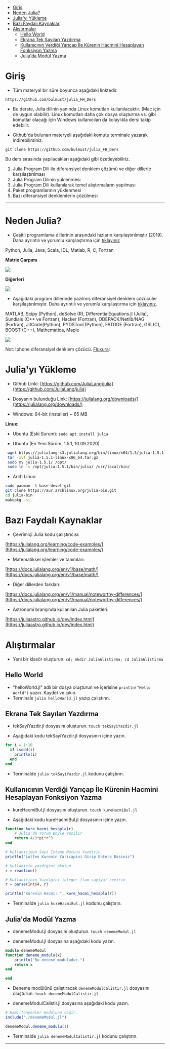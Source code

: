 <!-- TOC -->

- [Giriş](#giriş)
- [Neden Julia?](#neden-julia)
- [Julia'yı Yükleme](#juliayı-yükleme)
- [Bazı Faydalı Kaynaklar](#bazı-faydalı-kaynaklar)
- [Alıştırmalar](#alıştırmalar)
  - [Hello World](#hello-world)
  - [Ekrana Tek Sayıları Yazdırma](#ekrana-tek-sayıları-yazdırma)
  - [Kullanıcının Verdiği Yarıçap İle Kürenin Hacmini Hesaplayan Fonksiyon Yazma](#kullanıcının-verdiği-yarıçap-i̇le-kürenin-hacmini-hesaplayan-fonksiyon-yazma)
  - [Julia'da Modül Yazma](#juliada-modül-yazma)

<!-- /TOC -->

# Giriş
* Tüm materyal bir süre boyunca aşağıdaki linktedir. 

`https://github.com/bulmust/julia_FH_Ders`

* Bu derste, Julia dilinin yanında Linux komutları kullanılacaktır. (Mac için de uygun olabilir). Linux komutları daha çok dosya oluşturma vs. gibi komutlar olacağı için Windows kullanıcıları da kolaylıkla dersi takip edebilir.

* Github'da bulunan materyeli aşağıdaki komutu terminale yazarak indirebilirsiniz.

`git clone https://github.com/bulmust/julia_FH_Ders`

Bu ders sırasında yapılacakları aşağıdaki gibi özetleyebiliriz.
1. Julia Program Dili ile diferansiyel denklem çözümü ve diğer dillerle karşılaştırılması
1. Julia Program Dilinin yüklenmesi
1. Julia Program Dili kullanılarak temel alıştırmaların yapılması
1. Paket programlarının yüklenmesi
1. Bazı diferansiyel denklemlerin çözülmesi

---------------
# Neden Julia?
- Çeşitli programlama dillerinin arasındaki hızların karşılaştırılmıştır (2019). Daha ayrıntılı ve yorumlu karşılaştırma için [tıklayınız](https://modelingguru.nasa.gov/docs/DOC-2783)

Python, Julia, Java, Scala, IDL, Matlab, R, C, Fortran

**Matrix Çarpımı**

![](img/speedComp1.png)

**Diğerleri**

![](img/speedComp2.png)

- Aşağıdaki program dillerinde yazılmış diferansiyel denklem çözücüler karşılaştırılmıştır. Daha ayrıntılı ve yorumlu karşılaştırma için [tıklayınız](https://www.stochasticlifestyle.com/comparison-differential-equation-solver-suites-matlab-r-julia-python-c-fortran/). 

MATLAB, Scipy (Python), deSolve (R), DifferentialEquations.jl (Julia), Sundials (C++ ve Fortran), Hacker (Fortran), ODEPACK/Netlib/NAG (Fortran), JitCode(Python), PYDSTool (Python), FATODE (Fortran), GSL(C), BOOST (C++), Mathematica, Maple

![](img/comparsion.png)


Not: Iphone diferansiyel denklem çözücü. [Fluxura](https://apps.apple.com/in/app/fluxura/id1525196129): 


# Julia'yı Yükleme

- Github Linki: [https://github.com/JuliaLang/julia](https://github.com/JuliaLang/julia)

- Dosyanın bulunduğu Link: [https://julialang.org/downloads/](https://julialang.org/downloads/)

- Windows: 64-bit (installer) ~ 65 MB

**Linux:**

- Ubuntu (Eski Surum):
`sudo apt install julia`
  
- Ubuntu (En Yeni Sürüm, 1.5.1, 10.09.2020)

```bash
 wget https://julialang-s3.julialang.org/bin/linux/x64/1.5/julia-1.5.1-linux-x86_64.tar.gz
 tar -xvf julia-1.5.1-linux-x86_64.tar.gz
 sudo mv julia-1.5.1/ /opt/
 sudo ln -s /opt/julia-1.5.1/bin/julia/ /usr/local/bin/
```

- Arch Linux:

```bash
sudo pacman -S base-devel git
git clone https://aur.archlinux.org/julia-bin.git
cd julia-bin
makepkg -si
```

# Bazı Faydalı Kaynaklar

- Çevrimiçi Julia kodu çalıştırıcısı:

[https://julialang.org/learning/code-examples/](https://julialang.org/learning/code-examples/)

- Matematiksel işlemler ve tanımları: 

[https://docs.julialang.org/en/v1/base/math/](https://docs.julialang.org/en/v1/base/math/)

- Diğer dillerden farkları:

[https://docs.julialang.org/en/v1/manual/noteworthy-differences/](https://docs.julialang.org/en/v1/manual/noteworthy-differences/)

- Astronomi branşında kullanılan Julia paketleri:

[https://juliaastro.github.io/dev/index.html](https://juliaastro.github.io/dev/index.html)

# Alıştırmalar

- Yeni bir klasör oluşturun. `cd; mkdir JuliaAlistirma; cd JuliaAlistirma`

## Hello World

- "helloWorld.jl" adlı bir dosya oluşturun ve içerisine `println("Hello World")` yazın. Kaydet ve çıkın.
- Terminale `julia helloWorld.jl` yazıp çalıştırın.

## Ekrana Tek Sayıları Yazdırma

- tekSayiYazdir.jl dosyasını oluşturun.
`touch tekSayiYazdir.jl`

- Aşağıdaki kodu tekSayiYazdir.jl dosyasının içine yazın.

```julia
for i = 1:10
  if isodd(i)
    println(i)
  end
end
```

- Terminalde `julia tekSayiYazdir.jl` kodunu çalıştırın.

## Kullanıcının Verdiği Yarıçap İle Kürenin Hacmini Hesaplayan Fonksiyon Yazma

- kureHacmiBul.jl dosyasını oluşturun.
`touch kureHacmiBul.jl`

- Aşağıdaki kodu kureHacmiBul.jl dosyasının içine yazın.

```julia
function kure_hacmi_hesapla(r)
    # Julia'da Yorum Boyle Yazilir
    return 4/3*pi*r^3
end

# Kullanicidan Sayi Isteme Notunu Yazdirin
println("Lutfen Kurenin Yaricapini Girip Entera Basiniz")

# Kullanicin yazdigini okutun
r = readline()

# Kullanicinin Yazdigini integer (tam sayiya) cevirin
r = parse(Int64, r)

println("Kurenin Hacmi: ", kure_hacmi_hesapla(r))
```

- Terminalde `julia kureHacmiBul.jl` kodunu çalıştırın.

## Julia'da Modül Yazma

- denemeModul.jl dosyasını oluşturun.
`touch denemeModul.jl`

- denemeModul.jl dosyasına aşağıdaki kodu yazın.

```julia
module denemeModul
function deneme_modulu(x)
    println("Bu deneme moduludur.")
    return x
end

end
```

- Deneme modülünü çalıştıracak `denemeModulCalistir.jl` dosyasını oluşturun.
`touch denemeModulCalistir.jl`

- denemeModulCalistir.jl dosyasına aşağıdaki kodu yazın.

```julia
# Hamiltonyenler modulunu cagir.
include("./denemeModul.jl")

denemeModul.deneme_modulu(1)
```

- Terminalde `julia denemeModulCalistir.jl` kodunu çalıştırın.

-----------------



